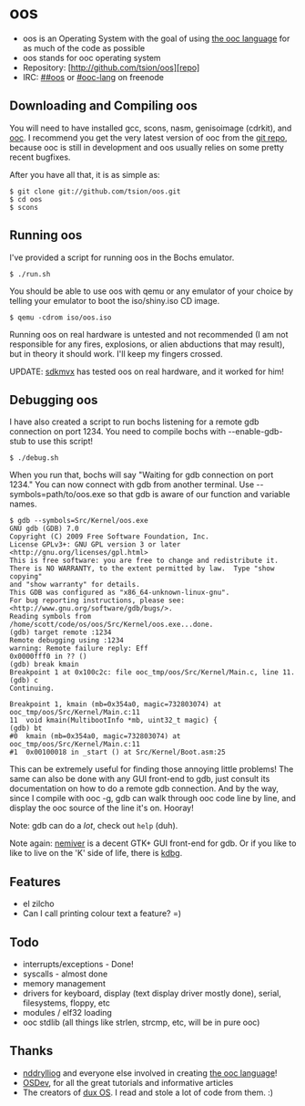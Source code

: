 
oos
===

* oos is an Operating System with the goal of using [the ooc language][ooc] for
  as much of the code as possible
* oos stands for ooc operating system
* Repository: [http://github.com/tsion/oos][repo]
* IRC: [##oos][irc-oos] or [#ooc-lang][irc-ooc] on freenode


Downloading and Compiling oos
-----------------------------

You will need to have installed gcc, scons, nasm, genisoimage (cdrkit), and
[ooc][ooc]. I recommend you get the very latest version of ooc from the
[git repo][oocgit], because ooc is still in development and oos usually relies
on some pretty recent bugfixes.

After you have all that, it is as simple as:

    $ git clone git://github.com/tsion/oos.git
    $ cd oos
    $ scons


Running oos
-----------

I've provided a script for running oos in the Bochs emulator.

    $ ./run.sh

You should be able to use oos with qemu or any emulator of your choice
by telling your emulator to boot the iso/shiny.iso CD image.

    $ qemu -cdrom iso/oos.iso

Running oos on real hardware is untested and not recommended (I am not
responsible for any fires, explosions, or alien abductions that may
result), but in theory it should work. I'll keep my fingers crossed.

UPDATE: [sdkmvx][sdkmvx] has tested oos on real hardware, and it worked for him!


Debugging oos
-------------

I have also created a script to run bochs listening for a remote gdb
connection on port 1234. You need to compile bochs with
--enable-gdb-stub to use this script!

    $ ./debug.sh

When you run that, bochs will say "Waiting for gdb connection on port
1234." You can now connect with gdb from another terminal. Use
--symbols=path/to/oos.exe so that gdb is aware of our function and
variable names.

    $ gdb --symbols=Src/Kernel/oos.exe
    GNU gdb (GDB) 7.0
    Copyright (C) 2009 Free Software Foundation, Inc.
    License GPLv3+: GNU GPL version 3 or later <http://gnu.org/licenses/gpl.html>
    This is free software: you are free to change and redistribute it.
    There is NO WARRANTY, to the extent permitted by law.  Type "show copying"
    and "show warranty" for details.
    This GDB was configured as "x86_64-unknown-linux-gnu".
    For bug reporting instructions, please see:
    <http://www.gnu.org/software/gdb/bugs/>.
    Reading symbols from /home/scott/code/os/oos/Src/Kernel/oos.exe...done.
    (gdb) target remote :1234
    Remote debugging using :1234
    warning: Remote failure reply: Eff
    0x0000fff0 in ?? ()
    (gdb) break kmain
    Breakpoint 1 at 0x100c2c: file ooc_tmp/oos/Src/Kernel/Main.c, line 11.
    (gdb) c
    Continuing.

    Breakpoint 1, kmain (mb=0x354a0, magic=732803074) at ooc_tmp/oos/Src/Kernel/Main.c:11
    11	void kmain(MultibootInfo *mb, uint32_t magic) {
    (gdb) bt
    #0  kmain (mb=0x354a0, magic=732803074) at ooc_tmp/oos/Src/Kernel/Main.c:11
    #1  0x00100018 in _start () at Src/Kernel/Boot.asm:25

This can be extremely useful for finding those annoying little
problems! The same can also be done with any GUI front-end to gdb, just
consult its documentation on how to do a remote gdb connection. And by
the way, since I compile with ooc -g, gdb can walk through ooc code
line by line, and display the ooc source of the line it's on. Hooray!

Note: gdb can do a *lot*, check out `help` (duh).

Note again: [nemiver][nemiver] is a decent GTK+ GUI front-end for gdb. Or
if you like to like to live on the 'K' side of life, there is [kdbg][kdbg].


Features
--------

* el zilcho
* Can I call printing colour text a feature? =)


Todo
----

* interrupts/exceptions - Done!
* syscalls - almost done
* memory management
* drivers for keyboard, display (text display driver mostly done), serial, filesystems, floppy, etc
* modules / elf32 loading
* ooc stdlib (all things like strlen, strcmp, etc, will be in pure ooc)


Thanks
------

* [nddrylliog][ndd] and everyone else involved in creating [the ooc language][ooc]!
* [OSDev][osdev], for all the great tutorials and informative articles
* The creators of [dux OS][dux]. I read and stole a lot of code from them. :)


[repo]:    http://github.com/tsion/oos
[ooc]:     http://ooc-lang.org
[oocgit]:  http://github.com/nddrylliog/ooc
[irc-oos]: irc://freenode.net/##oos
[irc-ooc]: irc://freenode.net/#ooc-lang
[sdkmvx]:  http://github.com/martinbrandenburg
[nemiver]: http://projects.gnome.org/nemiver/
[kdbg]:    http://www.kdbg.org/
[ndd]:     http://github.com/nddrylliog
[osdev]:   http://wiki.osdev.org/Main_Page
[dux]:     http://github.com/RockerMONO/dux
